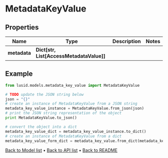 # MetadataKeyValue


## Properties
Name | Type | Description | Notes
------------ | ------------- | ------------- | -------------
**metadata** | **Dict[str, List[AccessMetadataValue]]** |  | 

## Example

```python
from lusid.models.metadata_key_value import MetadataKeyValue

# TODO update the JSON string below
json = "{}"
# create an instance of MetadataKeyValue from a JSON string
metadata_key_value_instance = MetadataKeyValue.from_json(json)
# print the JSON string representation of the object
print MetadataKeyValue.to_json()

# convert the object into a dict
metadata_key_value_dict = metadata_key_value_instance.to_dict()
# create an instance of MetadataKeyValue from a dict
metadata_key_value_form_dict = metadata_key_value.from_dict(metadata_key_value_dict)
```
[Back to Model list](../README.md#documentation-for-models) &#8226; [Back to API list](../README.md#documentation-for-api-endpoints) &#8226; [Back to README](../README.md)


